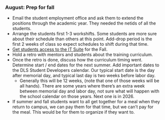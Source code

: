 
### August: Prep for fall

-   Email the student employment office and ask them to extend the positions through the academic year. They needed the netids of all the students.
-   Arrange the students first 1-3 workshifts. Some students are more sure about their schedule than others at this point. Add-drop period is the first 2 weeks of class so expect schedules to shift during that time.
-   [Get students access to the IT Suite](../it-suite-access.md) for the Fall.
-   Hold a retro with mentors and students about the training curriculum.    
-   Once the retro is done, discuss how the curriculum timing went. Determine start / end dates for the next summer. Add important dates to the DLS Student Developers calendar. Our typical start date is the day after memorial day, and typical last day is two weeks before labor day.
	-   Generally this will be 12 weeks, (note that one of those weeks will be all hands). There are some years where there’s an extra week between memorial day and labor day, not sure what will happen with the school calendar on those years. Next one is in 2026.
-   If summer and fall students want to all get together for a meal when they return to campus, we can pay them for that time, but we can’t pay for the meal. This would be for them to organize if they want to.
